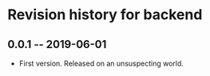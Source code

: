 # Revision history for backend

## 0.0.1 -- 2019-06-01

* First version. Released on an unsuspecting world.
